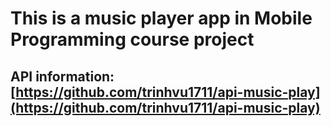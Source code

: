 # This is a music player app in Mobile Programming course project

## API information: [https://github.com/trinhvu1711/api-music-play](https://github.com/trinhvu1711/api-music-play)
